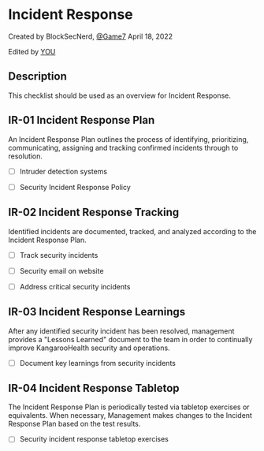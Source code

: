 # Incident Response
Created by BlockSecNerd, [@Game7](https://game7.io/)
April 18, 2022

Edited by [YOU](#)

## Description
This checklist should be used as an overview for Incident Response. 

## IR-01 Incident Response Plan
An Incident Response Plan outlines the process of identifying, prioritizing, communicating, assigning and tracking confirmed incidents through to resolution.

- [ ] Intruder detection systems

- [ ] Security Incident Response Policy

## IR-02 Incident Response Tracking
Identified incidents are documented, tracked, and analyzed according to the Incident Response Plan.

- [ ] Track security incidents

- [ ] Security email on website

- [ ] Address critical security incidents

## IR-03 Incident Response Learnings
After any identified security incident has been resolved, management provides a "Lessons Learned" document to the team in order to continually improve KangarooHealth security and operations.

- [ ] Document key learnings from security incidents


## IR-04 Incident Response Tabletop
The Incident Response Plan is periodically tested via tabletop exercises or equivalents. When necessary, Management makes changes to the Incident Response Plan based on the test results.

- [ ] Security incident response tabletop exercises
